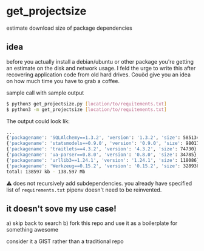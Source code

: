 # get_projectsize
estimate download size of package dependencies


## idea
before you actually install a debian/ubuntu or other package you're
getting an estimate on the disk and network usage. I feld the urge to write
this after recovering application code from old hard drives. Couöd give you an
idea on how much time you have to grab a coffee.


sample call with sample output

```bash
$ python3 get_projectsize.py [location/to/requitements.txt]
$ python3 -m get_projectsize [location/to/requitements.txt]
```

The output could look lik:

```bash
...
{'packagename': 'SQLAlchemy==1.3.2', 'version': '1.3.2', 'size': 5851340}
{'packagename': 'statsmodels==0.9.0', 'version': '0.9.0', 'size': 9801794}
{'packagename': 'traitlets==4.3.2', 'version': '4.3.2', 'size': 74730}
{'packagename': 'ua-parser==0.8.0', 'version': '0.8.0', 'size': 34785}
{'packagename': 'urllib3==1.24.1', 'version': '1.24.1', 'size': 118086}
{'packagename': 'Werkzeug==0.15.2', 'version': '0.15.2', 'size': 328938}
total: 138597 kb - 138.597 Mb

```

⚠️ does not recursively add subdependencies.
you already have specified list of ``requirements.txt`` 
pipenv doesn't need to be reinvented.


## it doesn't sove my use case!
a) skip back to search
b) fork this repo and use it as a boilerplate for something awesome

consider it a GIST rather than a traditional repo


